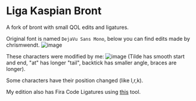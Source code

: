 # Liga Kaspian Bront
A fork of bront with small QOL edits and ligatures.

Original font is named `DejaVu Sans Mono`, below you can find edits made by chrismwendt.
![image](https://user-images.githubusercontent.com/34658474/173202213-e3dcfa33-2c9b-4bd3-8d14-957f30bf2d9a.png)

These characters were modified by me:
![image](https://user-images.githubusercontent.com/34658474/173202276-13971034-36e3-4381-a063-145a965b96fb.png)
(Tilde has smooth start and end, "at" has longer "tail", backtick has smaller angle, braces are longer).

Some characters have their position changed (like l,r,k).

My edition also has Fira Code Ligatures using [this](https://github.com/ToxicFrog/Ligaturizer) tool.
